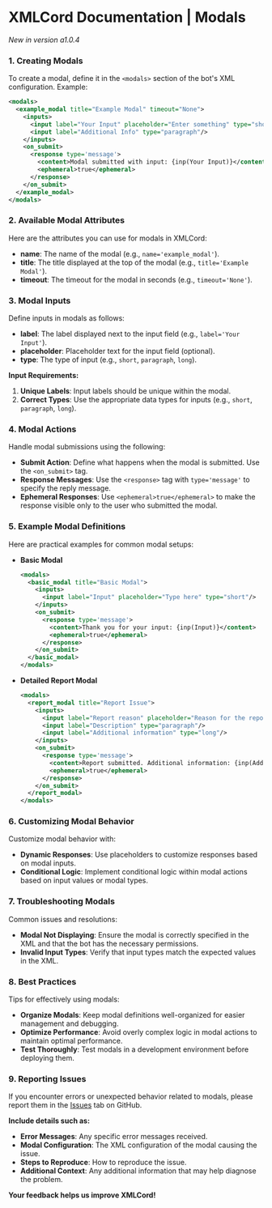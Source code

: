 # XMLCord Documentation | Modals

*New in version a1.0.4*

### 1. Creating Modals

To create a modal, define it in the `<modals>` section of the bot's XML configuration. Example:

```xml
<modals>
  <example_modal title="Example Modal" timeout="None">
    <inputs>
      <input label="Your Input" placeholder="Enter something" type="short"/>
      <input label="Additional Info" type="paragraph"/>
    </inputs>
    <on_submit>
      <response type='message'>
        <content>Modal submitted with input: {inp(Your Input)}</content>
        <ephemeral>true</ephemeral>
      </response>
    </on_submit>
  </example_modal>
</modals>
```

### 2. Available Modal Attributes

Here are the attributes you can use for modals in XMLCord:

- **name**: The name of the modal (e.g., `name='example_modal'`).
- **title**: The title displayed at the top of the modal (e.g., `title='Example Modal'`).
- **timeout**: The timeout for the modal in seconds (e.g., `timeout='None'`).

### 3. Modal Inputs

Define inputs in modals as follows:

- **label**: The label displayed next to the input field (e.g., `label='Your Input'`).
- **placeholder**: Placeholder text for the input field (optional).
- **type**: The type of input (e.g., `short`, `paragraph`, `long`).

**Input Requirements:**

1. **Unique Labels**: Input labels should be unique within the modal.
2. **Correct Types**: Use the appropriate data types for inputs (e.g., `short`, `paragraph`, `long`).

### 4. Modal Actions

Handle modal submissions using the following:

- **Submit Action**: Define what happens when the modal is submitted. Use the `<on_submit>` tag.
- **Response Messages**: Use the `<response>` tag with `type='message'` to specify the reply message.
- **Ephemeral Responses**: Use `<ephemeral>true</ephemeral>` to make the response visible only to the user who submitted the modal.

### 5. Example Modal Definitions

Here are practical examples for common modal setups:

- **Basic Modal**

  ```xml
  <modals>
    <basic_modal title="Basic Modal">
      <inputs>
        <input label="Input" placeholder="Type here" type="short"/>
      </inputs>
      <on_submit>
        <response type='message'>
          <content>Thank you for your input: {inp(Input)}</content>
          <ephemeral>true</ephemeral>
        </response>
      </on_submit>
    </basic_modal>
  </modals>
  ```

- **Detailed Report Modal**

  ```xml
  <modals>
    <report_modal title="Report Issue">
      <inputs>
        <input label="Report reason" placeholder="Reason for the report" type="short"/>
        <input label="Description" type="paragraph"/>
        <input label="Additional information" type="long"/>
      </inputs>
      <on_submit>
        <response type='message'>
          <content>Report submitted. Additional information: {inp(Additional information)}</content>
          <ephemeral>true</ephemeral>
        </response>
      </on_submit>
    </report_modal>
  </modals>
  ```

### 6. Customizing Modal Behavior

Customize modal behavior with:

- **Dynamic Responses**: Use placeholders to customize responses based on modal inputs.
- **Conditional Logic**: Implement conditional logic within modal actions based on input values or modal types.

### 7. Troubleshooting Modals

Common issues and resolutions:

- **Modal Not Displaying**: Ensure the modal is correctly specified in the XML and that the bot has the necessary permissions.
- **Invalid Input Types**: Verify that input types match the expected values in the XML.

### 8. Best Practices

Tips for effectively using modals:

- **Organize Modals**: Keep modal definitions well-organized for easier management and debugging.
- **Optimize Performance**: Avoid overly complex logic in modal actions to maintain optimal performance.
- **Test Thoroughly**: Test modals in a development environment before deploying them.

### 9. Reporting Issues

If you encounter errors or unexpected behavior related to modals, please report them in the [Issues](https://github.com/MateOp1337/XMLCord/issues) tab on GitHub.

**Include details such as:**

- **Error Messages**: Any specific error messages received.
- **Modal Configuration**: The XML configuration of the modal causing the issue.
- **Steps to Reproduce**: How to reproduce the issue.
- **Additional Context**: Any additional information that may help diagnose the problem.

**Your feedback helps us improve XMLCord!**
